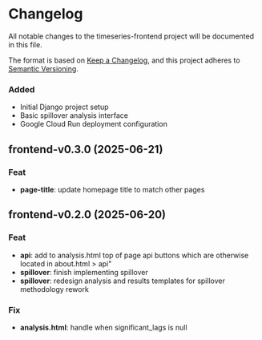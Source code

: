 # Changelog

All notable changes to the timeseries-frontend project will be documented in this file.

The format is based on [Keep a Changelog](https://keepachangelog.com/en/1.0.0/),
and this project adheres to [Semantic Versioning](https://semver.org/spec/v2.0.0.html).


### Added
- Initial Django project setup
- Basic spillover analysis interface
- Google Cloud Run deployment configuration
## frontend-v0.3.0 (2025-06-21)

### Feat

- **page-title**: update homepage title to match other pages

## frontend-v0.2.0 (2025-06-20)

### Feat

- **api**: add to analysis.html top of page api buttons which are otherwise located in about.html > api"
- **spillover**: finish implementing spillover
- **spillover**: redesign analysis and results templates for spillover methodology rework

### Fix

- **analysis.html**: handle when significant_lags is null
